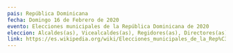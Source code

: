 ```yaml
---
pais: República Dominicana
fecha: Domingo 16 de Febrero de 2020
evento: Elecciones municipales de la República Dominicana de 2020
eleccion: Alcaldes(as), Vicealcaldes(as), Regidores(as), Directores(as), Subdirectores(as), y Vocales.
link: https://es.wikipedia.org/wiki/Elecciones_municipales_de_la_Rep%C3%BAblica_Dominicana_de_2020
---
```

